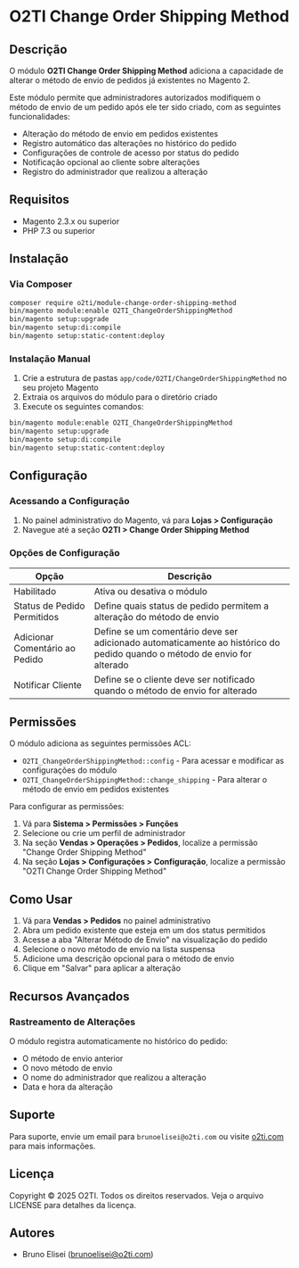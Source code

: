 # O2TI Change Order Shipping Method

## Descrição

O módulo **O2TI Change Order Shipping Method** adiciona a capacidade de alterar o método de envio de pedidos já existentes no Magento 2.

Este módulo permite que administradores autorizados modifiquem o método de envio de um pedido após ele ter sido criado, com as seguintes funcionalidades:

- Alteração do método de envio em pedidos existentes
- Registro automático das alterações no histórico do pedido
- Configurações de controle de acesso por status do pedido
- Notificação opcional ao cliente sobre alterações
- Registro do administrador que realizou a alteração

## Requisitos

- Magento 2.3.x ou superior
- PHP 7.3 ou superior

## Instalação

### Via Composer

```bash
composer require o2ti/module-change-order-shipping-method
bin/magento module:enable O2TI_ChangeOrderShippingMethod
bin/magento setup:upgrade
bin/magento setup:di:compile
bin/magento setup:static-content:deploy
```

### Instalação Manual

1. Crie a estrutura de pastas `app/code/O2TI/ChangeOrderShippingMethod` no seu projeto Magento
2. Extraia os arquivos do módulo para o diretório criado
3. Execute os seguintes comandos:

```bash
bin/magento module:enable O2TI_ChangeOrderShippingMethod
bin/magento setup:upgrade
bin/magento setup:di:compile
bin/magento setup:static-content:deploy
```

## Configuração

### Acessando a Configuração

1. No painel administrativo do Magento, vá para **Lojas > Configuração**
2. Navegue até a seção **O2TI > Change Order Shipping Method**

### Opções de Configuração

| Opção | Descrição |
|-------|-----------|
| Habilitado | Ativa ou desativa o módulo |
| Status de Pedido Permitidos | Define quais status de pedido permitem a alteração do método de envio |
| Adicionar Comentário ao Pedido | Define se um comentário deve ser adicionado automaticamente ao histórico do pedido quando o método de envio for alterado |
| Notificar Cliente | Define se o cliente deve ser notificado quando o método de envio for alterado |

## Permissões

O módulo adiciona as seguintes permissões ACL:

- `O2TI_ChangeOrderShippingMethod::config` - Para acessar e modificar as configurações do módulo
- `O2TI_ChangeOrderShippingMethod::change_shipping` - Para alterar o método de envio em pedidos existentes

Para configurar as permissões:

1. Vá para **Sistema > Permissões > Funções**
2. Selecione ou crie um perfil de administrador
3. Na seção **Vendas > Operações > Pedidos**, localize a permissão "Change Order Shipping Method"
4. Na seção **Lojas > Configurações > Configuração**, localize a permissão "O2TI Change Order Shipping Method"

## Como Usar

1. Vá para **Vendas > Pedidos** no painel administrativo
2. Abra um pedido existente que esteja em um dos status permitidos
3. Acesse a aba "Alterar Método de Envio" na visualização do pedido
4. Selecione o novo método de envio na lista suspensa
5. Adicione uma descrição opcional para o método de envio
6. Clique em "Salvar" para aplicar a alteração

## Recursos Avançados

### Rastreamento de Alterações

O módulo registra automaticamente no histórico do pedido:
- O método de envio anterior
- O novo método de envio
- O nome do administrador que realizou a alteração
- Data e hora da alteração

## Suporte

Para suporte, envie um email para `brunoelisei@o2ti.com` ou visite [o2ti.com](https://www.o2ti.com) para mais informações.

## Licença

Copyright © 2025 O2TI. Todos os direitos reservados.
Veja o arquivo LICENSE para detalhes da licença.

## Autores

- Bruno Elisei (brunoelisei@o2ti.com)
